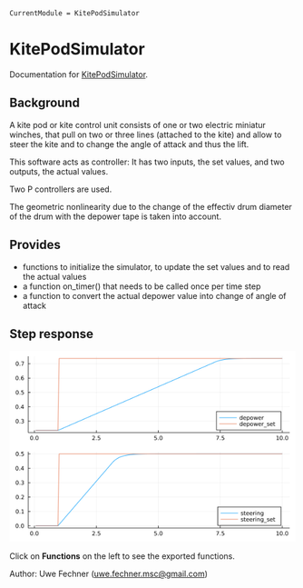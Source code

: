 ```@meta
CurrentModule = KitePodSimulator
```

# KitePodSimulator

Documentation for [KitePodSimulator](https://github.com/ufechner7/KitePodSimulator.jl).

## Background
A kite pod or kite control unit consists of one or two electric miniatur winches, that pull on two or three lines (attached to the kite) and allow to steer the kite and to change the angle of attack and thus the lift.

This software acts as controller: It has two inputs, the set values, and two outputs, the actual values.

Two P controllers are used. 

The geometric nonlinearity due to the change of the effectiv drum diameter of the drum with the depower tape is taken into account.

## Provides

- functions to initialize the simulator, to update the set values and to read the actual values
- a function on_timer() that needs to be called once per time step
- a function to convert the actual depower value into change of angle of attack

## Step response
![Step Response](step_response.png)

Click on **Functions** on the left to see the exported functions.

Author: Uwe Fechner (uwe.fechner.msc@gmail.com)

